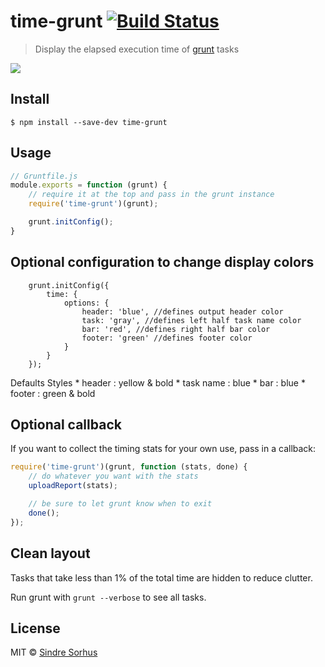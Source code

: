 # time-grunt [![Build Status](https://travis-ci.org/sindresorhus/time-grunt.svg?branch=master)](https://travis-ci.org/sindresorhus/time-grunt)

> Display the elapsed execution time of [grunt](http://gruntjs.com) tasks

![](screenshot.png)


## Install

```
$ npm install --save-dev time-grunt
```


## Usage

```js
// Gruntfile.js
module.exports = function (grunt) {
	// require it at the top and pass in the grunt instance
	require('time-grunt')(grunt);

	grunt.initConfig();
}
```

## Optional configuration to change display colors

```
	grunt.initConfig({
		time: {
			options: {
				header: 'blue',	//defines output header color
				task: 'gray', //defines left half task name color 
				bar: 'red', //defines right half bar color
				footer: 'green' //defines footer color
			}
		}
	});
```

Defaults Styles
	* header : yellow & bold
	* task name : blue
	* bar : blue
	* footer : green & bold

## Optional callback

If you want to collect the timing stats for your own use, pass in a callback:

```js
require('time-grunt')(grunt, function (stats, done) {
	// do whatever you want with the stats
	uploadReport(stats);

	// be sure to let grunt know when to exit
	done();
});
```


## Clean layout

Tasks that take less than 1% of the total time are hidden to reduce clutter.

Run grunt with `grunt --verbose` to see all tasks.


## License

MIT © [Sindre Sorhus](http://sindresorhus.com)
